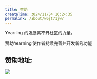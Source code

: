 ```yaml
---
title: 赞助
createTime: 2024/11/04 16:24:35
permalink: /about/w5jt71jw/
---
```


Yearning 的发展离不开社区的力量。

赞助Yearning 使作者持续完善并开发新的功能

## 赞助地址:

![](https://wuchen-1252812685.cos.ap-shanghai.myqcloud.com/img/yearning/15640393327871.jpg)

